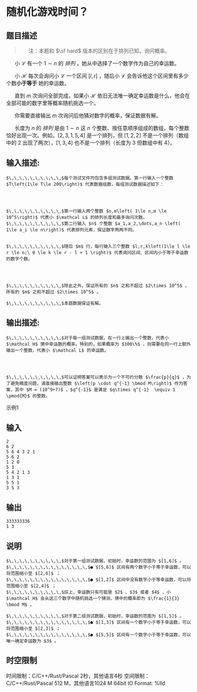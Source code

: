 # 随机化游戏时间？

## 题目描述

> $\,\,\,\,\,\,\,\,\,$注：本题和 $\sf hard$ 版本的区别在于排列已知，询问概率。 

$\,\,\,\,\,\,\,\,\,\,$小 $\mathcal L$ 有一个 $1\sim n$ 的 _排列_ ，她从中选择了一个数字作为自己的幸运数。 

$\,\,\,\,\,\,\,\,\,\,$小 $\mathcal H$ 每次会询问小 $\mathcal L$ 一个区间 $[l,r]$ ，随后小 $\mathcal L$ 会告诉他这个区间里有多少个数**小于等于** 她的幸运数。  


$\,\,\,\,\,\,\,\,\,\,$直到 $m$ 次询问全部完成，如果小 $\mathcal H$ 依旧无法唯一确定幸运数是什么，他会在全部可能的数字里等概率随机挑选一个。 

$\,\,\,\,\,\,\,\,\,\,$你需要直接输出 $m$ 次询问后他猜对数字的概率，保证数据有解。 

  


$\,\,\,\,\,\,\,\,\,\,$长度为 $n$ 的 _排列_ 是由 $1 \sim n$ 这 $n$ 个整数、按任意顺序组成的数组，每个整数恰好出现一次。例如，$[2,3,1,5,4]$ 是一个排列，但 $[1,2,2]$ 不是一个排列（数组中的 $2$ 出现了两次），$[1,3,4]$ 也不是一个排列（长度为 $3$ 但数组中有 $4$）。  


## 输入描述:
    
    
    $\,\,\,\,\,\,\,\,\,\,$每个测试文件均包含多组测试数据。第一行输入一个整数 $T\left(1\le T\le 200\right)$ 代表数据组数，每组测试数据描述如下：
    
      
    
    
    $\,\,\,\,\,\,\,\,\,\,$第一行输入两个整数 $n,m\left( 1\le n,m \le 10^5\right)$ 代表小 $\mathcal L$ 的排列长度和最多询问次数。  
    $\,\,\,\,\,\,\,\,\,\,$第二行输入 $n$ 个整数 $a_1,a_2,\dots,a_n \left( 1\le a_i \le n\right)$ 代表排列元素，保证数字两两不同。  
    
    
    $\,\,\,\,\,\,\,\,\,\,$随后 $m$ 行，每行输入三个整数 $l,r,k\left(1\le l \le r \le n;\ 0 \le k \le r - l + 1 \right)$ 代表询问区间、区间内小于等于幸运数的数字个数。
    
      
    
    
    $\,\,\,\,\,\,\,\,\,\,$除此之外，保证所有的 $n$ 之和不超过 $2\times 10^5$ ，所有的 $m$ 之和不超过 $2\times 10^5$ 。
    
    $\,\,\,\,\,\,\,\,\,\,$本题数据保证有解。  
    

## 输出描述:
    
    
    $\,\,\,\,\,\,\,\,\,\,$对于每一组测试数据，在一行上输出一个整数，代表小 $\mathcal H$ 猜中幸运数的概率。特别的，如果概率为 $100\%$ ，则需要在同一行上额外输出一个整数，代表小 $\mathcal L$ 的幸运数。
    
      
    
    
    $\,\,\,\,\,\,\,\,\,\,$可以证明答案可以表示为一个不可约分数 $\frac{p}{q}$ ，为了避免精度问题，请直接输出整数 $\left(p \cdot q^{-1} \bmod M\right)$ 作为答案，其中 $M = (10^9+7)$ ，$q^{-1}$ 是满足 $q\times q^{-1}  \equiv 1 \pmod{M}$ 的整数。

示例1 

## 输入
    
    
    2
    6 2
    5 6 4 3 2 1
    5 6 2
    1 2 0
    5 3
    5 4 2 1 3
    1 3 1
    5 5 1
    3 5 3

## 输出
    
    
    333333336
    1 3

## 说明
    
    
    $\,\,\,\,\,\,\,\,\,\,$对于第一组测试数据，初始时，幸运数的范围为 $[1,6]$ 。  
    $\,\,\,\,\,\,\,\,\,\,\,\,\,\,\,$● $[5,6]$ 区间有两个数字小于等于幸运数，可以将范围缩小至 $[2,6]$ ；  
    $\,\,\,\,\,\,\,\,\,\,\,\,\,\,\,$● $[1,2]$ 区间中没有数字小于等幸运数，可以将范围缩小至 $[2,4]$ ；  
    $\,\,\,\,\,\,\,\,\,\,$综上，幸运数只有可能是 $2$ 、$3$ 或者 $4$ ，小 $\mathcal H$ 会从这三个数字中随机挑选一个猜测，猜中的概率即为 $\frac{1}{3} \bmod M$ 。  
      
    $\,\,\,\,\,\,\,\,\,\,$对于第二组测试数据，初始时，幸运数的范围为 $[1,5]$ 。  
    $\,\,\,\,\,\,\,\,\,\,\,\,\,\,\,$● $[1,3]$ 区间有一个数字小于等于幸运数，可以将范围缩小至 $[2,3]$ ；  
    $\,\,\,\,\,\,\,\,\,\,\,\,\,\,\,$● $[5,5]$ 区间有一个数字小于等于幸运数，可以唯一确定幸运数为 $3$ 。


## 时空限制

时间限制：C/C++/Rust/Pascal 2秒，其他语言4秒
空间限制：C/C++/Rust/Pascal 512 M，其他语言1024 M
64bit IO Format: %lld